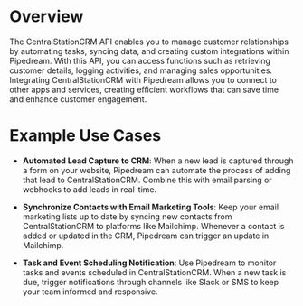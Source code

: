 # Overview

The CentralStationCRM API enables you to manage customer relationships by automating tasks, syncing data, and creating custom integrations within Pipedream. With this API, you can access functions such as retrieving customer details, logging activities, and managing sales opportunities. Integrating CentralStationCRM with Pipedream allows you to connect to other apps and services, creating efficient workflows that can save time and enhance customer engagement.

# Example Use Cases

- **Automated Lead Capture to CRM**: When a new lead is captured through a form on your website, Pipedream can automate the process of adding that lead to CentralStationCRM. Combine this with email parsing or webhooks to add leads in real-time.

- **Synchronize Contacts with Email Marketing Tools**: Keep your email marketing lists up to date by syncing new contacts from CentralStationCRM to platforms like Mailchimp. Whenever a contact is added or updated in the CRM, Pipedream can trigger an update in Mailchimp.

- **Task and Event Scheduling Notification**: Use Pipedream to monitor tasks and events scheduled in CentralStationCRM. When a new task is due, trigger notifications through channels like Slack or SMS to keep your team informed and responsive.
